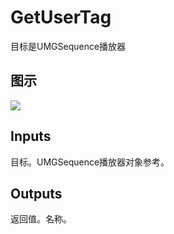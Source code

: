 # GetUserTag

目标是UMGSequence播放器

## 图示

![]($-20221218-17500622.png)

## Inputs

目标。UMGSequence播放器对象参考。 

## Outputs

返回值。名称。
